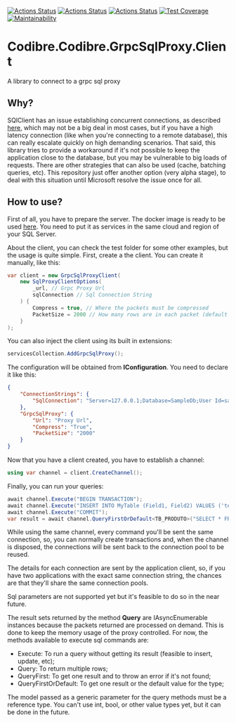 [![Actions Status](https://github.com/Codibre/dotnet-grpc-sql-proxy/workflows/build/badge.svg)](https://github.com/Codibre/dotnet-grpc-sql-proxy/actions)
[![Actions Status](https://github.com/Codibre/dotnet-grpc-sql-proxy/workflows/test/badge.svg)](https://github.com/Codibre/dotnet-grpc-sql-proxy/actions)
[![Actions Status](https://github.com/Codibre/dotnet-grpc-sql-proxy/workflows/lint/badge.svg)](https://github.com/Codibre/dotnet-grpc-sql-proxy/actions)
[![Test Coverage](https://api.codeclimate.com/v1/badges/a70dd4bf03f42c1f05b0/test_coverage)](https://codeclimate.com/github/codibre/dotnet-grpc-sql-proxy/test_coverage)
[![Maintainability](https://api.codeclimate.com/v1/badges/a70dd4bf03f42c1f05b0/maintainability)](https://codeclimate.com/github/codibre/dotnet-grpc-sql-proxy/maintainability)

# Codibre.Codibre.GrpcSqlProxy.Client

A library to connect to a grpc sql proxy


## Why?

SQlClient has an issue establishing concurrent connections, as described [here](https://github.com/dotnet/SqlClient/issues/601), which may not be a big deal in most cases, but if you have a high latency connection (like when you're connecting to a remote database), this can really escalate quickly on high demanding scenarios.
That said, this library tries to provide a workaround if it's not possible to keep the application close to the database, but you may be vulnerable to big loads of requests. There are other strategies that can also be used (cache, batching queries, etc). This repository just offer another option (very alpha stage), to deal with this situation until Microsoft resolve the issue once for all.


## How to use?

First of all, you have to prepare the server. The docker image is ready to be used [here](https://hub.docker.com/r/codibre/dotnet-grpc-sql-proxy). You need to put it as services in the same cloud and region of your SQL Server. 

About the client, you can check the test folder for some other examples, but the usage is quite simple. First, create a the client. You can create it manually, like this:

```c#
var client = new GrpcSqlProxyClient(
    new SqlProxyClientOptions(
        _url, // Grpc Proxy Url
        sqlConnection // Sql Connection String
    ) {
        Compress = true, // Where the packets must be compressed
        PacketSize = 2000 // How many rows are in each packet (default 1000) 
    }
);
```

You can also inject the client using its built in extensions:

```c#
servicesCollection.AddGrpcSqlProxy();
```

The configuration will be obtained from **IConfiguration**. You need to declare it like this:

```json
{
    "ConnectionStrings": {
        "SqlConnection": "Server=127.0.0.1;Database=SampleDb;User Id=sa;Password=Sa12345!;Trusted_Connection=False;TrustServerCertificate=True;Integrated Security=False;"
    },
    "GrpcSqlProxy": {
        "Url": "Proxy Url",
        "Compress": "True",
        "PacketSize": "2000"
    }
}
```

Now that you have a client created, you have to establish a channel:

```c#
using var channel = client.CreateChannel();
```

Finally, you can run your queries:

```c#
await channel.Execute("BEGIN TRANSACTION");
await channel.Execute("INSERT INTO MyTable (Field1, Field2) VALUES ('test1', 123)");
await channel.Execute("COMMIT");
var result = await channel.QueryFirstOrDefault<TB_PRODUTO>("SELECT * FROM MyTable");
```

While using the same channel, every command you'll be sent the same connection, so, you can normally create transactions and, when the channel is disposed, the connections will be sent back to the connection pool to be reused.

The details for each connection are sent by the application client, so, if you have two applications with the exact same connection string, the chances are that they'll share the same connection pools.

Sql parameters are not supported yet but it's feasible to do so in the near future.

The result sets returned by the method **Query** are IAsyncEnumerable instances because the packets returned are processed on demand. This is done to keep the memory usage of the proxy controlled. For now, the methods available to execute sql commands are:

* Execute: To run a query without getting its result (feasible to insert, update, etc);
* Query: To return multiple rows;
* QueryFirst: To get one result and to throw an error if it's not found;
* QueryFirstOrDefault: To get one result or the default value for the type;

The model passed as a generic parameter for the query methods must be a reference type. You can't use int, bool, or other value types yet, but it can be done in the future.